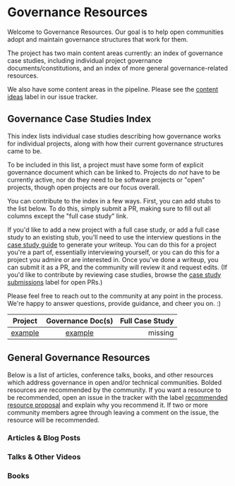 # Governance Resources

Welcome to Governance Resources.  Our goal is to help open communities adopt and maintain governance structures that work for them.

The project has two main content areas currently: an index of governance case studies, including individual project governance documents/constitutions, and an index of more general governance-related resources.  

We also have some content areas in the pipeline.  Please see the [content ideas](https://github.com/shaunagm/governance-resources/labels/content%20ideas) label in our issue tracker.

## Governance Case Studies Index

This index lists individual case studies describing how governance works for individual projects, along with how their current governance structures came to be.

To be included in this list, a project must have some form of explicit governance document which can be linked to.  Projects do _not_ have to be currently active, nor do they need to be software projects or "open" projects, though open projects are our focus overall.

You can contribute to the index in a few ways.  First, you can add stubs to the list below.  To do this, simply submit a PR, making sure to fill out all columns except the "full case study" link.

If you'd like to add a new project with a full case study, or add a full case study to an existing stub, you'll need to use the interview questions in the [case study guide](https://github.com/shaunagm/governance-resources/blob/master/case-study-guide.md) to generate your writeup.  You can do this for a project you're a part of, essentially interviewing yourself, or you can do this for a project you admire or are interested in.  Once you've done a writeup, you can submit it as a PR, and the community will review it and request edits.  (If you'd like to contribute by reviewing case studies, browse the [case study submissions](https://github.com/shaunagm/governance-resources/labels/case%20study%20submissions) label for open PRs.)

Please feel free to reach out to the community at any point in the process.  We're happy to answer questions, provide guidance, and cheer you on.  :)

| Project       | Governance Doc(s) | Full Case Study |
| ------------- |:-------------:| -----:|
| [example]()   | [example]() | missing |

## General Governance Resources

Below is a list of articles, conference talks, books, and other resources which address governance in open and/or technical communities.  Bolded resources are recommended by the community.  If you want a resource to be recommended, open an issue in the tracker with the label [recommended resource proposal](https://github.com/shaunagm/governance-resources/labels/recommended%20resource%20proposal) and explain why you recommend it.  If two or more community members agree through leaving a comment on the issue, the resource will be recommended.

### Articles & Blog Posts

### Talks & Other Videos

### Books